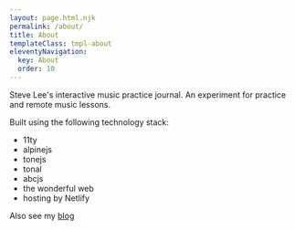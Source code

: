 ```yaml
---
layout: page.html.njk
permalink: /about/
title: About
templateClass: tmpl-about
eleventyNavigation:
  key: About
  order: 10
---
```


Steve Lee's interactive music practice journal. An experiment for practice and remote music lessons.

Built using the following technology stack:

- 11ty
- alpinejs
- tonejs
- tonal
- abcjs
- the wonderful web
- hosting by Netlify

Also see my [blog](http://blog.fullmeasure.uk/)
